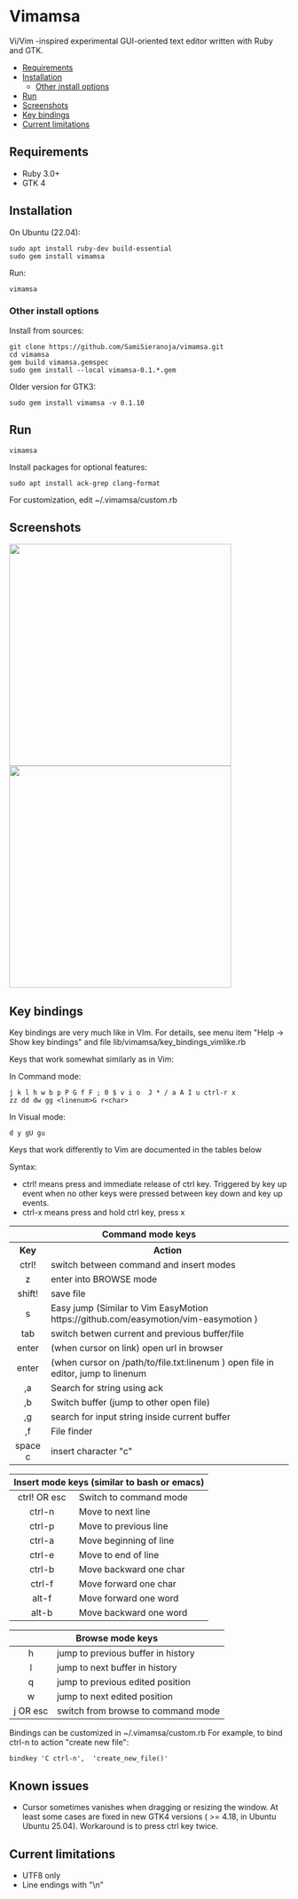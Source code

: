 # Vimamsa

Vi/Vim -inspired experimental GUI-oriented text editor written with Ruby and GTK.

<!-- toc -->

- [Requirements](#requirements)
- [Installation](#installation)
  * [Other install options](#other-install-options)
- [Run](#run)
- [Screenshots](#screenshots)
- [Key bindings](#key-bindings)
- [Current limitations](#current-limitations)

<!-- tocstop -->

## Requirements
 - Ruby 3.0+
 - GTK 4


## Installation


On Ubuntu (22.04):
```
sudo apt install ruby-dev build-essential
sudo gem install vimamsa
```

Run:
```
vimamsa
```

### Other install options

Install from sources:

```
git clone https://github.com/SamiSieranoja/vimamsa.git
cd vimamsa
gem build vimamsa.gemspec 
sudo gem install --local vimamsa-0.1.*.gem

```

Older version for GTK3:

    sudo gem install vimamsa -v 0.1.10

## Run
```
vimamsa
```

Install packages for optional features:
```
sudo apt install ack-grep clang-format
```

For customization, edit ~/.vimamsa/custom.rb

## Screenshots

<a href="https://samiddhi.net/vimamsa/screenshot1.png" target="_blank"><img src="https://samiddhi.net/vimamsa/screenshot1.png" width="400"/></a>
<a href="https://samiddhi.net/vimamsa/screenshot2.png" target="_blank"><img src="https://samiddhi.net/vimamsa/screenshot2.png" width="400"/></a>

## Key bindings

Key bindings are very much like in VIm. For details, see menu item "Help -> Show key bindings" and file lib/vimamsa/key_bindings_vimlike.rb

Keys that work somewhat similarly as in Vim:

In Command mode: 
```
j k l h w b p P G f F ; 0 $ v i o  J * / a A I u ctrl-r x 
zz dd dw gg <linenum>G r<char>
```

In Visual mode:
```
d y gU gu 
```

Keys that work differently to Vim are documented in the tables below

Syntax:  

 - ctrl! means press and immediate release of ctrl key. Triggered by key up event when no other keys were pressed between key down and key up events.
 - ctrl-x means press and hold ctrl key, press x  

<table>
<colgroup>
<col style="text-align:center;"/>
<col style="text-align:left;"/>
</colgroup>

<thead> <tr> <th style="text-align:center;" colspan="4">Command mode keys</th> </tr> </thead>

<tbody>
<tr><th>Key</th><th>Action</th></tr>
<tr><td style="text-align:center;">ctrl!</td>     <td style="text-align:left;">switch between command and insert modes</td> </tr>
<tr> <td style="text-align:center;">z</td> <td style="text-align:left;"> enter into BROWSE mode</td></tr>
<tr>     <td style="text-align:center;">shift!</td>     <td style="text-align:left;">save file</td> </tr>
<tr>     <td style="text-align:center;">s</td>     <td style="text-align:left;">Easy jump (Similar to Vim EasyMotion https://github.com/easymotion/vim-easymotion ) </td> </tr>
<tr> <td style="text-align:center;">tab</td> <td style="text-align:left;">switch betwen current and previous buffer/file</td></tr>
<tr> <td style="text-align:center;">enter</td> <td style="text-align:left;"> (when cursor on link) open url in browser </td></tr>
<tr> <td style="text-align:center;">enter</td> <td style="text-align:left;">(when cursor on /path/to/file.txt:linenum ) open file in editor, jump to linenum </td></tr>
<tr> <td style="text-align:center;">,a</td> <td style="text-align:left;">Search for string using ack
</td></tr>
<tr> <td style="text-align:center;">,b</td> <td style="text-align:left;"> Switch buffer (jump to other open file)</td></tr>
<tr> <td style="text-align:center;">,g</td> <td style="text-align:left;">search for input string inside current buffer</td></tr>
<tr> <td style="text-align:center;">,f</td> <td style="text-align:left;">File finder</td></tr>
<tr> <td style="text-align:center;">space c</td> <td style="text-align:left;">insert character "c"</td></tr>
</tbody>
</table>

<table>
<colgroup>
<col style="text-align:center;"/>
<col style="text-align:left;"/>
</colgroup>

<thead> <tr> <th style="text-align:center;" colspan="4">Insert mode keys (similar to bash or emacs)</th> </tr> </thead>

<tbody>
<tr> <td style="text-align:center;">ctrl! OR esc</td> <td style="text-align:left;">Switch to command mode</td></tr>
<tr> <td style="text-align:center;">ctrl-n</td> <td style="text-align:left;">Move to next line</td></tr>
<tr> <td style="text-align:center;">ctrl-p</td> <td style="text-align:left;">Move to previous line</td></tr>
<tr> <td style="text-align:center;">ctrl-a</td> <td style="text-align:left;">Move beginning of line</td></tr>
<tr> <td style="text-align:center;">ctrl-e</td> <td style="text-align:left;">Move to end of line</td></tr>
<tr> <td style="text-align:center;">ctrl-b</td> <td style="text-align:left;">Move backward one char</td></tr>
<tr> <td style="text-align:center;">ctrl-f</td> <td style="text-align:left;">Move forward one char</td></tr>
<tr> <td style="text-align:center;">alt-f</td> <td style="text-align:left;">Move forward one word</td></tr>
<tr> <td style="text-align:center;">alt-b</td> <td style="text-align:left;">Move backward one word</td></tr>
</tbody>
</table>


<table>
<colgroup>
<col style="text-align:center;"/>
<col style="text-align:left;"/>
</colgroup>

<thead> <tr> <th style="text-align:center;" colspan="4">Browse mode keys</th> </tr> </thead>

<tbody>
<tr> <td style="text-align:center;">h</td> <td style="text-align:left;">jump to previous buffer in history</td></tr>
<tr> <td style="text-align:center;">l</td> <td style="text-align:left;">jump to next buffer in history</td></tr>
<tr> <td style="text-align:center;">q</td> <td style="text-align:left;">jump to previous edited position</td></tr>
<tr> <td style="text-align:center;">w</td> <td style="text-align:left;">jump to next edited position</td></tr>
<tr> <td style="text-align:center;">j OR esc</td> <td style="text-align:left;">switch from browse to command mode</td></tr>
</tbody>
</table>

Bindings can be customized in ~/.vimamsa/custom.rb
For example, to bind ctrl-n to action "create new file":  
```
bindkey 'C ctrl-n',  'create_new_file()'
```


## Known issues
 - Cursor sometimes vanishes when dragging or resizing the window. At least some cases are fixed in new GTK4 versions ( >= 4.18, in Ubuntu Ubuntu 25.04). Workaround is to press ctrl key twice.

## Current limitations
 - UTF8 only
 - Line endings with "\n"



